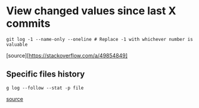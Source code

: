# View changed values since last X commits

```
git log -1 --name-only --oneline # Replace -1 with whichever number is valuable
```

[source][https://stackoverflow.com/a/49854849]

## Specific files history

```
g log --follow --stat -p file
```

[source](https://kgrz.io/use-git-log-follow-for-file-history.html)
